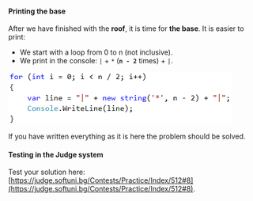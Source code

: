 #### Printing the base

After we have finished with the **roof**, it is time for **the base**. It is easier to print:
* We start with a loop from 0 to n (not inclusive).
* We print in the console: `|` + `*` (**`n - 2`** times) + `|`.

![](/assets/chapter-6-images/09.House-08.png)

If you have written everything as it is here the problem should be solved.

#### Testing in the Judge system

Test your solution here: [https://judge.softuni.bg/Contests/Practice/Index/512#8](https://judge.softuni.bg/Contests/Practice/Index/512#8).
